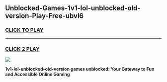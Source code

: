 
## Unblocked-Games-1v1-lol-unblocked-old-version-Play-Free-ubvl6
<h3>
<a href="https://premium76.site?title=1v1-lol-unblocked-old-version&ref=23A">CLICK TO PLAY</a></h3>
<hr>

<h3>
<a href="https://premium76.site?title=1v1-lol-unblocked-old-version&ref=23A">CLICK 2 PLAY</a>
  
</h3>

<a href="https://premium76.site?title=1v1-lol-unblocked-old-version&ref=23A"><img src="https://clearcache.store/games.png"></a>


**1v1-lol-unblocked-old-version games unblocked: Your Gateway to Fun and Accessible Online Gaming**
